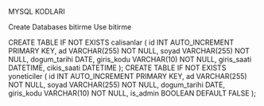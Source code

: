 MYSQL KODLARI 

Create Databases bitirme
Use bitirme

CREATE TABLE IF NOT EXISTS calisanlar (
    id INT AUTO_INCREMENT PRIMARY KEY,
    ad VARCHAR(255) NOT NULL,
    soyad VARCHAR(255) NOT NULL,
    dogum_tarihi DATE,
    giris_kodu VARCHAR(10) NOT NULL,
    giris_saati DATETIME,
    cikis_saati DATETIME
);
CREATE TABLE IF NOT EXISTS yoneticiler (
    id INT AUTO_INCREMENT PRIMARY KEY,
    ad VARCHAR(255) NOT NULL,
    soyad VARCHAR(255) NOT NULL,
    dogum_tarihi DATE,
    giris_kodu VARCHAR(10) NOT NULL,
    is_admin BOOLEAN DEFAULT FALSE
);
